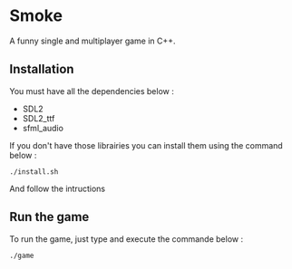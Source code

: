 # Smoke
[id]: src/title.png "Title"
A funny single and multiplayer game in C++.

## Installation

You must have all the dependencies below :
* SDL2
* SDL2_ttf
* sfml_audio

If you don't have those librairies you can install them using the command below :
```{shell}
./install.sh
```
And follow the intructions

## Run the game

To run the game, just type and execute the commande below :
```{shell}
./game
```
